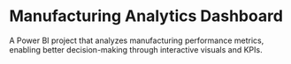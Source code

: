 # Manufacturing Analytics Dashboard
A Power BI project that analyzes manufacturing performance metrics, enabling better decision-making through interactive visuals and KPIs. 
